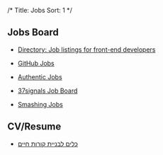 /*
Title: Jobs
Sort: 1
*/

Jobs Board
----------
* [Directory: Job listings for front-end developers](https://github.com/bevacqua/jobs/blob/master/README.md)

* [GitHub Jobs](https://jobs.github.com/)
* [Authentic Jobs](http://www.authenticjobs.com/)
* [37signals Job Board](http://jobs.37signals.com/)
* [Smashing Jobs](http://jobs.smashingmagazine.com/)

CV/Resume
---------
* [כלים לבניית קורות חיים](http://www.geektime.co.il/10-tools-for-the-best-cv-you-can-build/)

